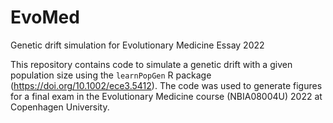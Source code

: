 # EvoMed
Genetic drift simulation for Evolutionary Medicine Essay 2022

This repository contains code to simulate a genetic drift with a given population size using the `learnPopGen` R package (https://doi.org/10.1002/ece3.5412).
The code was used to generate figures for a final exam in the Evolutionary Medicine course (NBIA08004U) 2022 at Copenhagen University.


